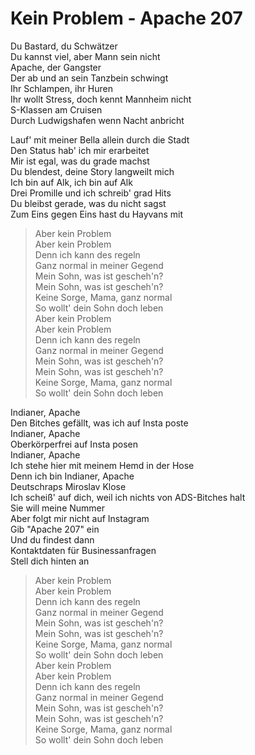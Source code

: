 Kein Problem - Apache 207
===
Du Bastard, du Schwätzer  
Du kannst viel, aber Mann sein nicht  
Apache, der Gangster  
Der ab und an sein Tanzbein schwingt  
Ihr Schlampen, ihr Huren  
Ihr wollt Stress, doch kennt Mannheim nicht  
S-Klassen am Cruisen  
Durch Ludwigshafen wenn Nacht anbricht  

Lauf' mit meiner Bella allein durch die Stadt  
Den Status hab' ich mir erarbeitet  
Mir ist egal, was du grade machst  
Du blendest, deine Story langweilt mich  
Ich bin auf Alk, ich bin auf Alk  
Drei Promille und ich schreib' grad Hits  
Du bleibst gerade, was du nicht sagst  
Zum Eins gegen Eins hast du Hayvans mit  


>Aber kein Problem  
Aber kein Problem  
Denn ich kann des regeln  
Ganz normal in meiner Gegend  
Mein Sohn, was ist gescheh'n?  
Mein Sohn, was ist gescheh'n?  
Keine Sorge, Mama, ganz normal  
So wollt' dein Sohn doch leben  
Aber kein Problem  
Aber kein Problem  
Denn ich kann des regeln  
Ganz normal in meiner Gegend  
Mein Sohn, was ist gescheh'n?  
Mein Sohn, was ist gescheh'n?  
Keine Sorge, Mama, ganz normal  
So wollt' dein Sohn doch leben  


Indianer, Apache  
Den Bitches gefällt, was ich auf Insta poste  
Indianer, Apache  
Oberkörperfrei auf Insta posen  
Indianer, Apache  
Ich stehe hier mit meinem Hemd in der Hose  
Denn ich bin Indianer, Apache  
Deutschraps Miroslav Klose  
Ich scheiß' auf dich, weil ich nichts von ADS-Bitches halt  
Sie will meine Nummer  
Aber folgt mir nicht auf Instagram  
Gib "Apache 207" ein  
Und du findest dann  
Kontaktdaten für Businessanfragen  
Stell dich hinten an  

>Aber kein Problem  
Aber kein Problem  
Denn ich kann des regeln  
Ganz normal in meiner Gegend  
Mein Sohn, was ist gescheh'n?  
Mein Sohn, was ist gescheh'n?  
Keine Sorge, Mama, ganz normal  
So wollt' dein Sohn doch leben  
Aber kein Problem  
Aber kein Problem  
Denn ich kann des regeln  
Ganz normal in meiner Gegend  
Mein Sohn, was ist gescheh'n?  
Mein Sohn, was ist gescheh'n?  
Keine Sorge, Mama, ganz normal  
So wollt' dein Sohn doch leben  
